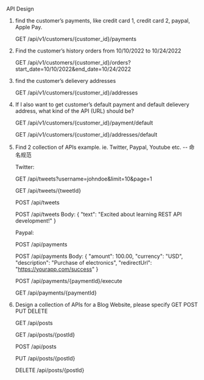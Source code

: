 API Design

1. find the customer’s payments, like credit card 1, credit card 2, paypal, Apple Pay.

   GET /api/v1/customers/{customer_id}/payments

2. Find the customer’s history orders from 10/10/2022 to 10/24/2022

   GET /api/v1/customers/{customer_id}/orders?start_date=10/10/2022&end_date=10/24/2022

3. find the customer’s delievery addresses

   GET /api/v1/customers/{customer_id}/addresses

4. If I also want to get customer’s default payment and default delievery address, what kind of the API (URL) should be?

   GET /api/v1/customers/{customer_id}/payment/default

   GET /api/v1/customers/{customer_id}/addresses/default

5. Find 2 collection of APIs example. ie. Twitter, Paypal, Youtube etc. -- 命名规范

   Twitter:

   GET /api/tweets?username=johndoe&limit=10&page=1

   GET /api/tweets/{tweetId}

   POST /api/tweets

   POST /api/tweets
   Body:
   {
       "text": "Excited about learning REST API development!"
   }

   Paypal:

   POST /api/payments

   POST /api/payments
   Body:
   {
       "amount": 100.00,
       "currency": "USD",
       "description": "Purchase of electronics",
       "redirectUrl": "https://yourapp.com/success"
   }

   POST /api/payments/{paymentId}/execute

   GET /api/payments/{paymentId}

6. Design a collection of APIs for a Blog Website, please specify GET POST PUT DELETE

   GET /api/posts

   GET /api/posts/{postId}

   POST /api/posts

   PUT /api/posts/{postId}

   DELETE /api/posts/{postId}

   